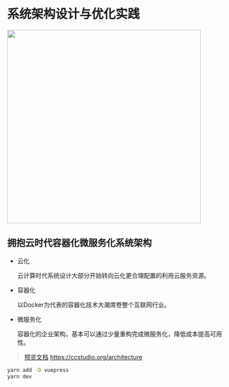 # 系统架构设计与优化实践

<a src='https://ccstudio.org/architecture'>
<img src='https://s2.ax1x.com/2020/01/21/1FRgaV.png' width='450' />
</a>

## 拥抱云时代容器化微服务化系统架构

* 云化

    云计算时代系统设计大部分开始转向云化更合理配置的利用云服务资源。

* 容器化

    以Docker为代表的容器化技术大潮席卷整个互联网行业。

* 微服务化

    容器化的企业架构，基本可以通过少量重构完成微服务化，降低成本提高可用性。


> [预览文档](https://ccstudio.org/architecture) https://ccstudio.org/architecture

```sh
yarn add -D vuepress
yarn dev
```
